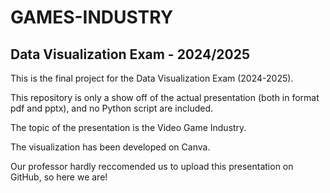 # GAMES-INDUSTRY
Data Visualization Exam - 2024/2025 
---
This is the final project for the Data Visualization Exam (2024-2025).

This repository is only a show off of the actual presentation (both in format pdf and pptx), and no Python script are included.

The topic of the presentation is the Video Game Industry. 

The visualization has been developed on Canva.

Our professor hardly reccomended us to upload this presentation on GitHub, so here we are!
